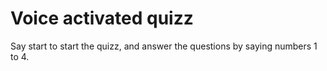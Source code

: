 # Voice activated quizz

Say start to start the quizz, and answer the questions by saying numbers 1 to 4.

